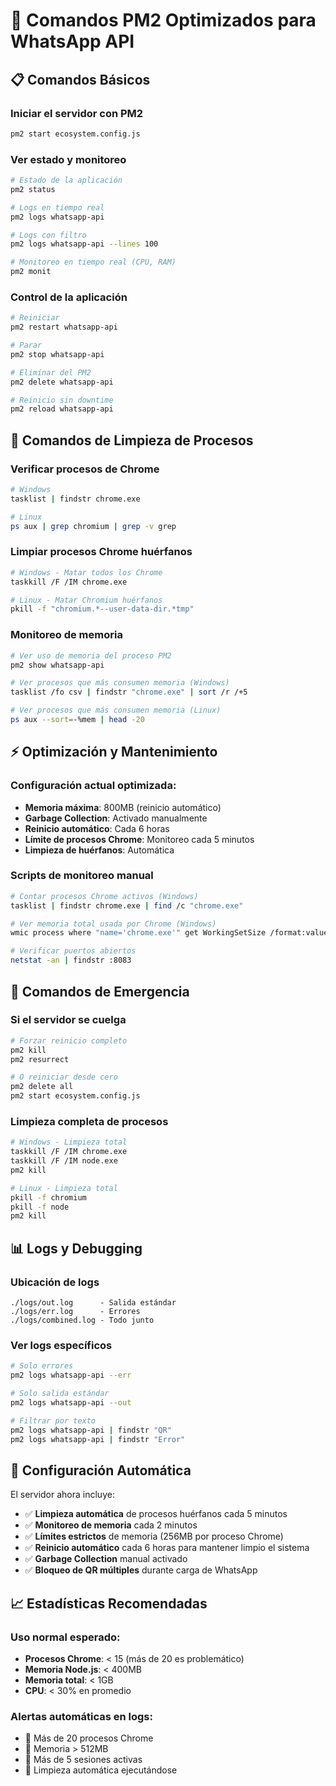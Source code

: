 # 🚀 Comandos PM2 Optimizados para WhatsApp API

## 📋 Comandos Básicos

### Iniciar el servidor con PM2
```bash
pm2 start ecosystem.config.js
```

### Ver estado y monitoreo
```bash
# Estado de la aplicación
pm2 status

# Logs en tiempo real
pm2 logs whatsapp-api

# Logs con filtro
pm2 logs whatsapp-api --lines 100

# Monitoreo en tiempo real (CPU, RAM)
pm2 monit
```

### Control de la aplicación
```bash
# Reiniciar
pm2 restart whatsapp-api

# Parar
pm2 stop whatsapp-api

# Eliminar del PM2
pm2 delete whatsapp-api

# Reinicio sin downtime
pm2 reload whatsapp-api
```

## 🧹 Comandos de Limpieza de Procesos

### Verificar procesos de Chrome
```bash
# Windows
tasklist | findstr chrome.exe

# Linux
ps aux | grep chromium | grep -v grep
```

### Limpiar procesos Chrome huérfanos
```bash
# Windows - Matar todos los Chrome
taskkill /F /IM chrome.exe

# Linux - Matar Chromium huérfanos
pkill -f "chromium.*--user-data-dir.*tmp"
```

### Monitoreo de memoria
```bash
# Ver uso de memoria del proceso PM2
pm2 show whatsapp-api

# Ver procesos que más consumen memoria (Windows)
tasklist /fo csv | findstr "chrome.exe" | sort /r /+5

# Ver procesos que más consumen memoria (Linux)
ps aux --sort=-%mem | head -20
```

## ⚡ Optimización y Mantenimiento

### Configuración actual optimizada:
- **Memoria máxima**: 800MB (reinicio automático)
- **Garbage Collection**: Activado manualmente
- **Reinicio automático**: Cada 6 horas
- **Límite de procesos Chrome**: Monitoreo cada 5 minutos
- **Limpieza de huérfanos**: Automática

### Scripts de monitoreo manual
```bash
# Contar procesos Chrome activos (Windows)
tasklist | findstr chrome.exe | find /c "chrome.exe"

# Ver memoria total usada por Chrome (Windows)
wmic process where "name='chrome.exe'" get WorkingSetSize /format:value

# Verificar puertos abiertos
netstat -an | findstr :8083
```

## 🚨 Comandos de Emergencia

### Si el servidor se cuelga
```bash
# Forzar reinicio completo
pm2 kill
pm2 resurrect

# O reiniciar desde cero
pm2 delete all
pm2 start ecosystem.config.js
```

### Limpieza completa de procesos
```bash
# Windows - Limpieza total
taskkill /F /IM chrome.exe
taskkill /F /IM node.exe
pm2 kill

# Linux - Limpieza total
pkill -f chromium
pkill -f node
pm2 kill
```

## 📊 Logs y Debugging

### Ubicación de logs
```
./logs/out.log      - Salida estándar
./logs/err.log      - Errores
./logs/combined.log - Todo junto
```

### Ver logs específicos
```bash
# Solo errores
pm2 logs whatsapp-api --err

# Solo salida estándar
pm2 logs whatsapp-api --out

# Filtrar por texto
pm2 logs whatsapp-api | findstr "QR"
pm2 logs whatsapp-api | findstr "Error"
```

## 🔧 Configuración Automática

El servidor ahora incluye:
- ✅ **Limpieza automática** de procesos huérfanos cada 5 minutos
- ✅ **Monitoreo de memoria** cada 2 minutos
- ✅ **Límites estrictos** de memoria (256MB por proceso Chrome)
- ✅ **Reinicio automático** cada 6 horas para mantener limpio el sistema
- ✅ **Garbage Collection** manual activado
- ✅ **Bloqueo de QR múltiples** durante carga de WhatsApp

## 📈 Estadísticas Recomendadas

### Uso normal esperado:
- **Procesos Chrome**: < 15 (más de 20 es problemático)
- **Memoria Node.js**: < 400MB 
- **Memoria total**: < 1GB
- **CPU**: < 30% en promedio

### Alertas automáticas en logs:
- 🚨 Más de 20 procesos Chrome
- 🚨 Memoria > 512MB
- 🚨 Más de 5 sesiones activas
- 🧹 Limpieza automática ejecutándose 